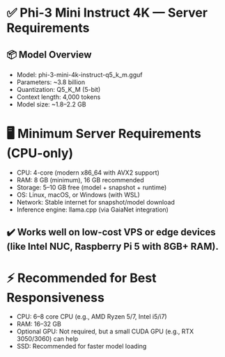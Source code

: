 ✅ Phi-3 Mini Instruct 4K — Server Requirements
=
## 📦 Model Overview
- Model: phi-3-mini-4k-instruct-q5_k_m.gguf
- Parameters: ~3.8 billion
- Quantization: Q5_K_M (5-bit)
- Context length: 4,000 tokens
- Model size: ~1.8–2.2 GB

🖥️ Minimum Server Requirements (CPU-only)
=
- CPU: 4-core (modern x86_64 with AVX2 support)
- RAM: 8 GB (minimum), 16 GB recommended
- Storage: 5–10 GB free (model + snapshot + runtime)
- OS: Linux, macOS, or Windows (with WSL)
- Network: Stable internet for snapshot/model download
- Inference engine: llama.cpp (via GaiaNet integration)
## ✔️ Works well on low-cost VPS or edge devices (like Intel NUC, Raspberry Pi 5 with 8GB+ RAM).

⚡ Recommended for Best Responsiveness
=
- CPU: 6–8 core CPU (e.g., AMD Ryzen 5/7, Intel i5/i7)
- RAM: 16–32 GB
- Optional GPU: Not required, but a small CUDA GPU (e.g., RTX 3050/3060) can help
- SSD: Recommended for faster model loading
